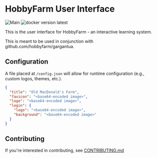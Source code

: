 # HobbyFarm User Interface

![Main](https://github.com/hobbyfarm/ui/workflows/Main/badge.svg?branch=master)
![docker version latest](https://img.shields.io/docker/v/hobbyfarm/ui?color=green&label=latest%20version&sort=semver)

This is the user interface for HobbyFarm - an interactive learning system.

This is meant to be used in conjunction with github.com/hobbyfarm/gargantua.

## Configuration

A file placed at `/config.json` will allow for runtime configuration (e.g., custom logos, themes, etc.).

```json
{
  "title": "Old MacDonald's Farm",
  "favicon": "<base64-encoded image>",
  "logo": "<base64-encoded image>",
  "login": {
    "logo": "<base64-encoded image>",
    "background": "<base64-encoded image>"
  }
}
```

## Contributing

If you're interested in contributing, see [CONTRIBUTING.md](CONTRIBUTING.md)
